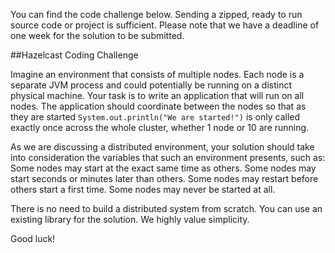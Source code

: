 You can find the code challenge below. Sending a zipped, ready to run source code or project is sufficient. Please note that we have a deadline of one week for the solution to be submitted.

##Hazelcast Coding Challenge

Imagine an environment that consists of multiple nodes. Each node is a separate JVM process and could potentially be running on a distinct physical machine. Your task is to write an application that will run on all nodes. The application should coordinate between the nodes so that as they are started `System.out.println("We are started!")` is only called exactly once across the whole cluster, whether 1 node or 10 are running. 

As we are discussing a distributed environment, your solution should take into consideration the variables that such an environment presents, such as:
Some nodes may start at the exact same time as others.
Some nodes may start seconds or minutes later than others.
Some nodes may restart before others start a first time.
Some nodes may never be started at all.

There is no need to build a distributed system from scratch. You can use an existing library for the solution. We highly value simplicity.

Good luck!





